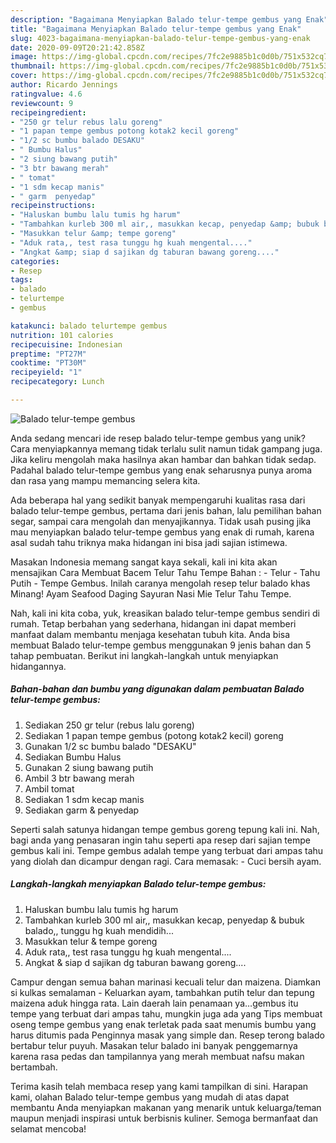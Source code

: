 ```yaml
---
description: "Bagaimana Menyiapkan Balado telur-tempe gembus yang Enak"
title: "Bagaimana Menyiapkan Balado telur-tempe gembus yang Enak"
slug: 4023-bagaimana-menyiapkan-balado-telur-tempe-gembus-yang-enak
date: 2020-09-09T20:21:42.858Z
image: https://img-global.cpcdn.com/recipes/7fc2e9885b1c0d0b/751x532cq70/balado-telur-tempe-gembus-foto-resep-utama.jpg
thumbnail: https://img-global.cpcdn.com/recipes/7fc2e9885b1c0d0b/751x532cq70/balado-telur-tempe-gembus-foto-resep-utama.jpg
cover: https://img-global.cpcdn.com/recipes/7fc2e9885b1c0d0b/751x532cq70/balado-telur-tempe-gembus-foto-resep-utama.jpg
author: Ricardo Jennings
ratingvalue: 4.6
reviewcount: 9
recipeingredient:
- "250 gr telur rebus lalu goreng"
- "1 papan tempe gembus potong kotak2 kecil goreng"
- "1/2 sc bumbu balado DESAKU"
- " Bumbu Halus"
- "2 siung bawang putih"
- "3 btr bawang merah"
- " tomat"
- "1 sdm kecap manis"
- " garm  penyedap"
recipeinstructions:
- "Haluskan bumbu lalu tumis hg harum"
- "Tambahkan kurleb 300 ml air,, masukkan kecap, penyedap &amp; bubuk balado,, tunggu hg kuah mendidih..."
- "Masukkan telur &amp; tempe goreng"
- "Aduk rata,, test rasa tunggu hg kuah mengental...."
- "Angkat &amp; siap d sajikan dg taburan bawang goreng...."
categories:
- Resep
tags:
- balado
- telurtempe
- gembus

katakunci: balado telurtempe gembus 
nutrition: 101 calories
recipecuisine: Indonesian
preptime: "PT27M"
cooktime: "PT30M"
recipeyield: "1"
recipecategory: Lunch

---
```



![Balado telur-tempe gembus](https://img-global.cpcdn.com/recipes/7fc2e9885b1c0d0b/751x532cq70/balado-telur-tempe-gembus-foto-resep-utama.jpg)

Anda sedang mencari ide resep balado telur-tempe gembus yang unik? Cara menyiapkannya memang tidak terlalu sulit namun tidak gampang juga. Jika keliru mengolah maka hasilnya akan hambar dan bahkan tidak sedap. Padahal balado telur-tempe gembus yang enak seharusnya punya aroma dan rasa yang mampu memancing selera kita.

Ada beberapa hal yang sedikit banyak mempengaruhi kualitas rasa dari balado telur-tempe gembus, pertama dari jenis bahan, lalu pemilihan bahan segar, sampai cara mengolah dan menyajikannya. Tidak usah pusing jika mau menyiapkan balado telur-tempe gembus yang enak di rumah, karena asal sudah tahu triknya maka hidangan ini bisa jadi sajian istimewa.

Masakan Indonesia memang sangat kaya sekali, kali ini kita akan mensajikan Cara Membuat Bacem Telur Tahu Tempe Bahan : - Telur - Tahu Putih - Tempe Gembus. Inilah caranya mengolah resep telur balado khas Minang! Ayam Seafood Daging Sayuran Nasi Mie Telur Tahu Tempe.


Nah, kali ini kita coba, yuk, kreasikan balado telur-tempe gembus sendiri di rumah. Tetap berbahan yang sederhana, hidangan ini dapat memberi manfaat dalam membantu menjaga kesehatan tubuh kita. Anda bisa membuat Balado telur-tempe gembus menggunakan 9 jenis bahan dan 5 tahap pembuatan. Berikut ini langkah-langkah untuk menyiapkan hidangannya.

<!--inarticleads1-->

##### Bahan-bahan dan bumbu yang digunakan dalam pembuatan Balado telur-tempe gembus:

1. Sediakan 250 gr telur (rebus lalu goreng)
1. Sediakan 1 papan tempe gembus (potong kotak2 kecil) goreng
1. Gunakan 1/2 sc bumbu balado &#34;DESAKU&#34;
1. Sediakan  Bumbu Halus
1. Gunakan 2 siung bawang putih
1. Ambil 3 btr bawang merah
1. Ambil  tomat
1. Sediakan 1 sdm kecap manis
1. Sediakan  garm &amp; penyedap


Seperti salah satunya hidangan tempe gembus goreng tepung kali ini. Nah, bagi anda yang penasaran ingin tahu seperti apa resep dari sajian tempe gembus kali ini. Tempe gembus adalah tempe yang terbuat dari ampas tahu yang diolah dan dicampur dengan ragi. Cara memasak: - Cuci bersih ayam. 

<!--inarticleads2-->

##### Langkah-langkah menyiapkan Balado telur-tempe gembus:

1. Haluskan bumbu lalu tumis hg harum
1. Tambahkan kurleb 300 ml air,, masukkan kecap, penyedap &amp; bubuk balado,, tunggu hg kuah mendidih...
1. Masukkan telur &amp; tempe goreng
1. Aduk rata,, test rasa tunggu hg kuah mengental....
1. Angkat &amp; siap d sajikan dg taburan bawang goreng....


Campur dengan semua bahan marinasi kecuali telur dan maizena. Diamkan si kulkas semalaman - Keluarkan ayam, tambahkan putih telur dan tepung maizena aduk hingga rata. Lain daerah lain penamaan ya…gembus itu tempe yang terbuat dari ampas tahu, mungkin juga ada yang Tips membuat oseng tempe gembus yang enak terletak pada saat menumis bumbu yang harus ditumis pada Penginnya masak yang simple dan. Resep terong balado bertabur telur puyuh. Masakan telur balado ini banyak penggemarnya karena rasa pedas dan tampilannya yang merah membuat nafsu makan bertambah. 

Terima kasih telah membaca resep yang kami tampilkan di sini. Harapan kami, olahan Balado telur-tempe gembus yang mudah di atas dapat membantu Anda menyiapkan makanan yang menarik untuk keluarga/teman maupun menjadi inspirasi untuk berbisnis kuliner. Semoga bermanfaat dan selamat mencoba!
